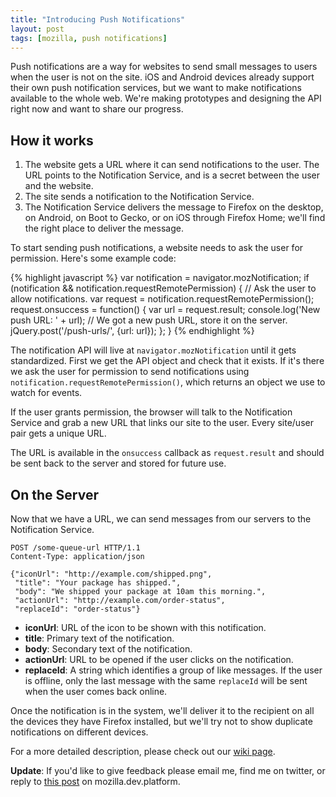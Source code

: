 ```yaml
---
title: "Introducing Push Notifications"
layout: post
tags: [mozilla, push notifications]
---
```


Push notifications are a way for websites to send small messages to users when
the user is not on the site. iOS and Android devices already support their own
push notification services, but we want to make notifications available to the
whole web.  We're making prototypes and designing the API right now and want to
share our progress.

## How it works

1. The website gets a URL where it can send notifications to the user. The URL
   points to the Notification Service, and is a secret between the user and the
   website.
2. The site sends a notification to the Notification Service.
3. The Notification Service delivers the message to Firefox on the desktop, on
   Android, on Boot to Gecko, or on iOS through Firefox Home; we'll find the
   right place to deliver the message.

To start sending push notifications, a website needs to ask the user for
permission. Here's some example code:

{% highlight javascript %}
var notification = navigator.mozNotification;
if (notification && notification.requestRemotePermission) {
  // Ask the user to allow notifications.
  var request = notification.requestRemotePermission();
  request.onsuccess = function() {
    var url = request.result;
    console.log('New push URL: ' + url);
    // We got a new push URL, store it on the server.
    jQuery.post('/push-urls/', {url: url});
  };
}
{% endhighlight %}

The notification API will live at `navigator.mozNotification` until it gets
standardized. First we get the API object and check that it exists. If it's
there we ask the user for permission to send notifications using
`notification.requestRemotePermission()`, which returns an object we use to
watch for events.

If the user grants permission, the browser will talk to the Notification
Service and grab a new URL that links our site to the user.  Every site/user
pair gets a unique URL.

The URL is available in the `onsuccess` callback as `request.result` and should
be sent back to the server and stored for future use.


## On the Server

Now that we have a URL, we can send messages from our servers to the
Notification Service.

    POST /some-queue-url HTTP/1.1
    Content-Type: application/json

    {"iconUrl": "http://example.com/shipped.png",
     "title": "Your package has shipped.",
     "body": "We shipped your package at 10am this morning.",
     "actionUrl": "http://example.com/order-status",
     "replaceId": "order-status"}

* **iconUrl**: URL of the icon to be shown with this notification.
* **title**: Primary text of the notification.
* **body**: Secondary text of the notification.
* **actionUrl**: URL to be opened if the user clicks on the notification.
* **replaceId**: A string which identifies a group of like messages. If the
  user is offline, only the last message with the same `replaceId` will be sent
  when the user comes back online.

Once the notification is in the system, we'll deliver it to the recipient on
all the devices they have Firefox installed, but we'll try not to show
duplicate notifications on different devices.

For a more detailed description, please check out our [wiki page][1].

[1]: https://wiki.mozilla.org/Services/Notifications/Push/API

**Update**: If you'd like to give feedback please email me, find me on
twitter, or reply to [this post][] on mozilla.dev.platform.

[this post]: http://groups.google.com/group/mozilla.dev.platform/browse_thread/thread/52f0c86c6e164d84#

